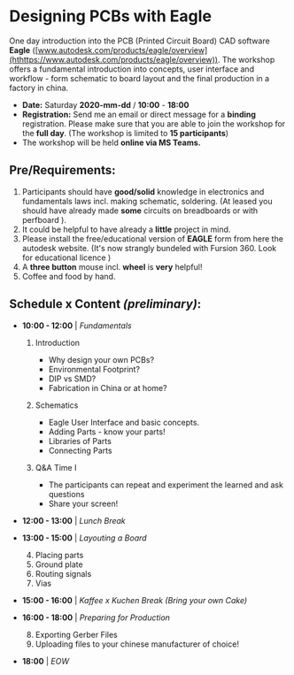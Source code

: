 # Designing PCBs with Eagle

One day introduction into the PCB (Printed Circuit Board) CAD software **Eagle**  ([www.autodesk.com/products/eagle/overview](hthttps://www.autodesk.com/products/eagle/overview)). The workshop offers a fundamental introduction into concepts, user interface and workflow - form schematic to board layout and the final production in a factory in china. 


- **Date:** Saturday **2020-mm-dd** / **10:00** - **18:00**
- **Registration:** Send me an email or direct message for a **binding** registration. Please make sure that you are able to join the workshop for the **full day**. (The workshop is limited to **15 participants**)
- The workshop will be held **online via MS Teams.**

## Pre/Requirements:

1. Participants should have **good/solid** knowledge in electronics and fundamentals laws incl. making schematic, soldering. (At leased you should have already made **some** circuits on breadboards or with perfboard ).
2. It could be helpful to have already a **little** project in mind.
3. Please install the free/educational version of  **EAGLE** form from here the autodesk website. (It's now strangly bundeled with Fursion 360. Look for educational licence )
5. A **three button** mouse incl. **wheel** is **very** helpful!
4. Coffee and food by hand.

## Schedule x Content *(preliminary)*:

* **10:00 - 12:00** | *Fundamentals*
  1. Introduction
     - Why design your own PCBs?
     - Environmental Footprint?
     - DIP vs SMD?
     - Fabrication in China or at home?
 
  2. Schematics
     - Eagle User Interface and basic concepts.
     - Adding Parts - know your parts!
     - Libraries of Parts
     - Connecting Parts
     
  3. Q&A Time I
     - The participants can repeat and experiment the learned and ask questions  
     - Share your screen!

* **12:00 - 13:00** | *Lunch Break*

* **13:00 - 15:00** |  *Layouting a Board*

  4. Placing parts
  5. Ground plate
  6. Routing signals
  7. Vias


* **15:00 - 16:00** | *Kaffee x Kuchen Break (Bring your own Cake)*

* **16:00 - 18:00** | *Preparing for Production*

  8. Exporting Gerber Files
  9. Uploading files to your chinese manufacturer of choice!

* **18:00** | *EOW*

